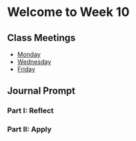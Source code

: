 # Welcome to Week 10

## Class Meetings

* [Monday](day28.md)
* [Wednesday](day29.md)
* [Friday](day30.md)

## Journal Prompt

### Part I: Reflect

### Part II: Apply